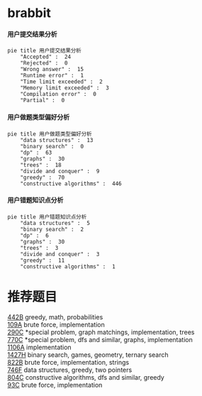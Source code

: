 # brabbit

<!-- tabs:start -->



#### **用户提交结果分析**

```mermaid
pie title 用户提交结果分析
    "Accepted" :  24
    "Rejected" :  0
    "Wrong answer" :  15
    "Runtime error" :  1
    "Time limit exceeded" :  2
    "Memory limit exceeded" :  3
    "Compilation error" :  0
    "Partial" :  0
```

#### **用户做题类型偏好分析**

```mermaid
pie title 用户做题类型偏好分析
    "data structures" :  13
    "binary search" :  0
    "dp" :  63
    "graphs" :  30
    "trees" :  18
    "divide and conquer" :  9
    "greedy" :  70
    "constructive algorithms" :  446
```
#### **用户错题知识点分析**

```mermaid
pie title 用户错题知识点分析
    "data structures" :  5
    "binary search" :  2
    "dp" :  6
    "graphs" :  30
    "trees" :  3
    "divide and conquer" :  3
    "greedy" :  11
    "constructive algorithms" :  1
```



<!-- tabs:end -->
# 推荐题目
[442B](https://codeforces.com/contest/442/problem/B)		greedy,
                        math,
                        probabilities		  
[109A](https://codeforces.com/contest/109/problem/A)		brute force,
                        implementation		  
[290C](https://codeforces.com/contest/290/problem/C)		*special problem,
                        graph matchings,
                        implementation,
                        trees		  
[770C](https://codeforces.com/contest/770/problem/C)		*special problem,
                        dfs and similar,
                        graphs,
                        implementation		  
[1106A](https://codeforces.com/contest/1106/problem/A)		implementation		  
[1427H](https://codeforces.com/contest/1427/problem/H)		binary search,
                        games,
                        geometry,
                        ternary search		  
[822B](https://codeforces.com/contest/822/problem/B)		brute force,
                        implementation,
                        strings		  
[746F](https://codeforces.com/contest/746/problem/F)		data structures,
                        greedy,
                        two pointers		  
[804C](https://codeforces.com/contest/804/problem/C)		constructive algorithms,
                        dfs and similar,
                        greedy		  
[93C](https://codeforces.com/contest/93/problem/C)		brute force,
                        implementation		  
